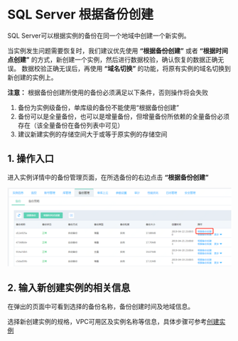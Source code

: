 # SQL Server 根据备份创建
SQL Server可以根据实例的备份在同一个地域中创建一个新实例。

当实例发生问题需要恢复时，我们建议优先使用 **“根据备份创建”** 或者 **“根据时间点创建”** 的方式，新创建一个实例，然后进行数据校验，确认恢复的数据正确无误。 数据校验正确无误后，再使用 **“域名切换”** 的功能，将原有实例的域名切换到新创建的实例上。

**注意：**
根据备份创建所使用的备份必须满足以下条件，否则操作将会失败
1. 备份为实例级备份，单库级的备份不能使用“根据备份创建”
2. 备份可以是全量备份，也可以是增量备份，但增量备份所依赖的全量备份必须存在（该全量备份在备份列表中可见）
3. 建议新建实例的存储空间大于或等于原实例的存储空间

## 1. 操作入口
进入实例详情中的备份管理页面，在所选备份的右边点击 **“根据备份创建”**

![根据备份创建1](../../../../../../image/RDS/SQL-Server-Create-From-Backup-1.png)

## 2. 输入新创建实例的相关信息
在弹出的页面中可看到选择的备份名称，备份创建时间及地域信息。

选择新创建实例的规格，VPC可用区及实例名称等信息，具体步骤可参考[创建实例](https://docs.jdcloud.com/cn/rds/create-instance)
